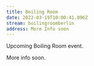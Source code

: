 ```yaml
---
title: Boiling Room
date: 2022-03-19T10:00:41.096Z
stream: boilingroomberlin
address: More Info soon
---
```

Upcoming Boiling Room event.

More info soon.